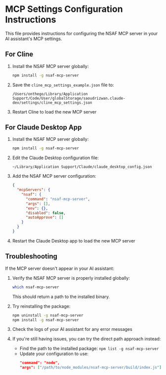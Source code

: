 # MCP Settings Configuration Instructions

This file provides instructions for configuring the NSAF MCP server in your AI assistant's MCP settings.

## For Cline

1. Install the NSAF MCP server globally:
   ```bash
   npm install -g nsaf-mcp-server
   ```

2. Save the `cline_mcp_settings_example.json` file to:
   ```
   /Users/onthego/Library/Application Support/Code/User/globalStorage/saoudrizwan.claude-dev/settings/cline_mcp_settings.json
   ```

3. Restart Cline to load the new MCP server

## For Claude Desktop App

1. Install the NSAF MCP server globally:
   ```bash
   npm install -g nsaf-mcp-server
   ```

2. Edit the Claude Desktop configuration file:
   ```
   ~/Library/Application Support/Claude/claude_desktop_config.json
   ```

3. Add the NSAF MCP server configuration:
   ```json
   {
     "mcpServers": {
       "nsaf": {
         "command": "nsaf-mcp-server",
         "args": [],
         "env": {},
         "disabled": false,
         "autoApprove": []
       }
     }
   }
   ```

4. Restart the Claude Desktop app to load the new MCP server

## Troubleshooting

If the MCP server doesn't appear in your AI assistant:

1. Verify the NSAF MCP server is properly installed globally:
   ```bash
   which nsaf-mcp-server
   ```
   This should return a path to the installed binary.

2. Try reinstalling the package:
   ```bash
   npm uninstall -g nsaf-mcp-server
   npm install -g nsaf-mcp-server
   ```

3. Check the logs of your AI assistant for any error messages

4. If you're still having issues, you can try the direct path approach instead:
   - Find the path to the installed package: `npm list -g nsaf-mcp-server`
   - Update your configuration to use:
     ```json
     "command": "node",
     "args": ["/path/to/node_modules/nsaf-mcp-server/build/index.js"]
     ```
